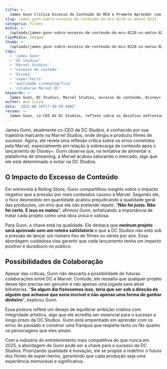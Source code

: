 ```yaml
---
title: >-
  James Gunn Critica Excesso de Conteúdo do MCU e Promete Aprender com Erros na DC Studios
slug: james-gunn-sobre-excesso-de-conteudo-do-mcu-8220-os-matou-8221
categoria: Filmes
midia: >-
  /uploads/james-gunn-sobre-excesso-de-conteudo-do-mcu-8220-os-matou-8221-thumb.webp
tipoMidia: imagem
thumb: >-
  /uploads/james-gunn-sobre-excesso-de-conteudo-do-mcu-8220-os-matou-8221-thumb.webp
tags:
  - 'James Gunn'
  - 'DC Studios'
  - 'Marvel Studios'
  - 'excesso de contedo'
  - 'Disney'
  - 'super-heris'
  - 'qualidade cinematogrfica'
  - 'colaborao Marvel DC'
keywords: >-
  James Gunn, DC Studios, Marvel Studios, excesso de conteúdo, Disney+, super-heróis, qualidade cinematográfica, colaboração Marvel DC
author: Ana Luiza
data: '2025-06-16T17:39:59.000Z'
resumo: >-
  James Gunn, co-CEO da DC Studios, reflete sobre os desafios enfrentados pelo MCU devido ao excesso de conteúdo. Ele destaca a importância de priorizar qualidade sobre quantidade em novos projetos cinematográficos.
---
```


James Gunn, atualmente co-CEO da DC Studios, é conhecido por sua trajetória marcante na Marvel Studios, onde dirigiu e produziu filmes de sucesso. Agora, ele revela uma reflexão crítica sobre os erros cometidos pela Marvel, especialmente em relação à sobrecarga de conteúdo após o lançamento do Disney+. Gunn observa que, na tentativa de alimentar a plataforma de streaming, a Marvel acabou saturando o mercado, algo que ele está determinado a evitar na DC Studios.

## O Impacto do Excesso de Conteúdo

Em entrevista à Rolling Stone, Gunn compartilhou insights sobre o impacto negativo que a pressão por mais conteúdos causou à Marvel. Segundo ele, o foco desmedido em quantidade acabou prejudicando a qualidade geral das produções, um erro que ele não pretende repetir. "**Não foi justo. Não foi certo. E isso os matou**", afirmou Gunn, enfatizando a importância de tratar cada projeto como uma obra única e valiosa.

Para Gunn, a chave está na qualidade. Ele destaca que **nenhum projeto será aprovado sem um roteiro satisfatório** e que a DC Studios não está sob a pressão de lançar um número fixo de filmes ou séries por ano. Essa abordagem cuidadosa visa garantir que cada lançamento tenha um impacto positivo e duradouro no público.

## Possibilidades de Colaboração

Apesar das críticas, Gunn não descarta a possibilidade de futuras colaborações entre DC e Marvel. Contudo, ele ressalta que qualquer projeto desse tipo precisa ser genuíno e não apenas uma jogada para atrair bilheterias. "**Se algum dia fizéssemos isso, teria que ser sob a direção de alguém que achasse que seria incrível e não apenas uma forma de ganhar dinheiro**", explicou Gunn.

Essa postura reflete um desejo de equilibrar ambição criativa com integridade artística, algo que ele acredita ser essencial para o sucesso a longo prazo da DC Studios. Gunn está empenhado em aprender com os erros do passado e construir uma franquia que respeite tanto os fãs quanto os personagens que eles amam.

Com a indústria do entretenimento mais competitiva do que nunca em 2025, a abordagem de Gunn pode ser a chave para o sucesso da DC Studios. Priorizando qualidade e inovação, ele se propõe a redefinir o futuro dos filmes de super-heróis, garantindo que cada produção seja uma experiência memorável e significativa.